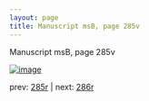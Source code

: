 ```yaml
---
layout: page
title: Manuscript msB, page 285v
---
```


Manuscript msB, page 285v

[![image](http://www.homermultitext.org/iipsrv?OBJ=IIP,1.0&FIF=/project/homer/pyramidal/deepzoom/hmt/vbbifolio/pending/vb_285v_286r.tif&WID=100&CVT=JPEG)](http://www.homermultitext.org/ict2/?urn=urn:cite2:hmt:vbbifolio.pending:vb_285v_286r)

prev:  [285r](../285r) | next:  [286r](../286r)

